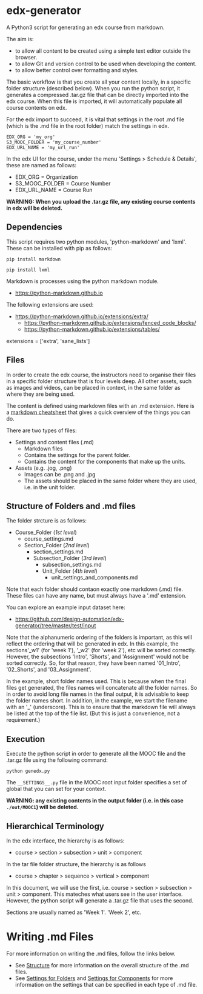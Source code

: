 # edx-generator

A Python3 script for generating an edx course from markdown.

The aim is:
- to allow all content to be created using a simple text editor outside the browser.
- to allow Git and version control to be used when developing the content.
- to allow better control over formatting and styles.

The basic workflow is that you create all your content locally, in a specific folder structure (described below). When you run the python script, it generates a compressed .tar.gz file that can be directly imported into the edx course. When this file is imported, it will automatically populate all course contents on edx.

For the edx import to succeed, it is vital that settings in the root .md file (which is the .md file in the root folder) match the settings in edx.
~~~~~~~~~~~~~
EDX_ORG = 'my_org' 
S3_MOOC_FOLDER = 'my_course_number' 
EDX_URL_NAME = 'my_url_run'
~~~~~~~~~~~~~

In the edx UI for the course, under the menu 'Settings > Schedule & Details', these are named as follows:
- EDX_ORG = Organization
- S3_MOOC_FOLDER = Course Number
- EDX_URL_NAME = Course Run

**WARNING: When you upload the .tar.gz file, any existing course contents in edx will be deleted.**

## Dependencies

This script requires two python modules, 'python-markdown' and 'lxml'. These can be installed with pip as follows:

`pip install markdown`

`pip install lxml`

Markdown is processes using the python markdown module.
- https://python-markdown.github.io

The following extensions are used:
- https://python-markdown.github.io/extensions/extra/
  - https://python-markdown.github.io/extensions/fenced_code_blocks/
  - https://python-markdown.github.io/extensions/tables/

extensions = ['extra', 'sane_lists']

## Files

In order to create the edx course, the instructors need to organise their files in a specific folder structure that is four levels deep. All other assets, such as images and videos, can be placed in context, in the same folder as where they are being used.

The content is defined using markdown files with an .md extension. Here is a [markdown cheatsheet](https://devhints.io/markdown) that gives a quick overview of the things you can do.

There are two types of files:

- Settings and content files (.md)
  - Markdown files
  - Contains the settings for the parent folder.
  - Contains the content for the components that make up the units.
- Assets (e.g. .jog, .png)
  - Images can be .png and .jpg
  - The assets should be placed in the same folder where they are used, i.e. in the unit folder.

## Structure of Folders and .md files

The folder strcture is as follows:

- Course_Folder (_1st level_)
  - course_settings.md
  - Section_Folder (_2nd level_)
    - section_settings.md
    - Subsection_Folder (_3rd level_)
      - subsection_settings.md
      - Unit_Folder (_4th level_)
        - unit_settings_and_components.md

Note that each folder should contaon exactly one markdown (.md) file. These files can have any name, but must always have a '.md' extension.

You can explore an example input dataset here:
- https://github.com/design-automation/edx-generator/tree/master/test/input

Note that the alphanumeric ordering of the folders is important, as this will reflect the ordering that will be generated in edx. In this example, the sections'_w1' (for 'week 1'), '_w2' (for 'week 2'), etc will be sorted correctly. However, the subsections 'Intro', 'Shorts', and 'Assignment' would not be sorted correctly. So, for that reason, they have been named '01_Intro', '02_Shorts', and '03_Assignment'.

In the example, short folder names used. This is because when the final files get generated, the files names will concatenate all the folder names. So in order to avoid long file names in the final output, it is advisable to keep the folder names short. In addition, in the example, we start the filename with an '_' (underscore). This is to ensure that the markdown file will always be listed at the top of the file list. (But this is just a convenience, not a requirement.)

## Execution

Execute the python script in order to generate all the MOOC file and the .tar.gz file using the following command:

~~~~~~~~~~~~~~~~~~~~~
python genedx.py
~~~~~~~~~~~~~~~~~~~~~

The `__SETTINGS__.py` file in the MOOC root input folder specifies a set of global that you can set for your context. 

**WARNING: any existing contents in the output folder (i.e. in this case `./out/MOOC1`) will be deleted.**

## Hierarchical Terminology

In  the edx interface, the hierarchy is as follows:
-  course > section > subsection > unit > component

In the tar file folder structure, the hierarchy is as follows
-  course > chapter > sequence   > vertical > component

In this document, we will use the first, i.e. course > section > subsection > unit > component. This mateches what users see in the user interface. However, the python script will generate a .tar.gz file that uses the second. 

Sections are usually named as 'Week 1'. 'Week 2', etc.

# Writing .md Files

For more information on writing the .md files, follow the links below.

* See [Structure](markdown_structure.md) for more information on the overall structure of the .md files.
* See [Settings for Folders](markdown_settings_folders.md) and [Settings for Components](markdown_settings_components.md) for more information on the settings that can be specified in each type of .md file.
